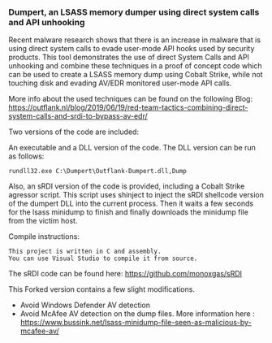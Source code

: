 ### Dumpert, an LSASS memory dumper using direct system calls and API unhooking

Recent malware research shows that there is an increase in malware that is using direct system calls to evade user-mode API hooks used by security products.
This tool demonstrates the use of direct System Calls and API unhooking and combine these techniques in a proof of concept code which can be used to create a LSASS memory dump using Cobalt Strike, 
while not touching disk and evading AV/EDR monitored user-mode API calls.

More info about the used techniques can be found on the following Blog: 
https://outflank.nl/blog/2019/06/19/red-team-tactics-combining-direct-system-calls-and-srdi-to-bypass-av-edr/

Two versions of the code are included:

An executable and a DLL version of the code. 
The DLL version can be run as follows:

```
rundll32.exe C:\Dumpert\Outflank-Dumpert.dll,Dump
```

Also, an sRDI version of the code is provided, including a Cobalt Strike agressor script.
This script uses shinject to inject the sRDI shellcode version of the dumpert DLL into the current process. 
Then it waits a few seconds for the lsass minidump to finish and finally downloads the minidump file from the victim host.

Compile instructions:

```
This project is written in C and assembly.
You can use Visual Studio to compile it from source.
```

The sRDI code can be found here: https://github.com/monoxgas/sRDI

This Forked version contains a few slight modifications.
- Avoid Windows Defender AV detection
- Avoid McAfee AV detection on the dump files. More information here : https://www.bussink.net/lsass-minidump-file-seen-as-malicious-by-mcafee-av/

